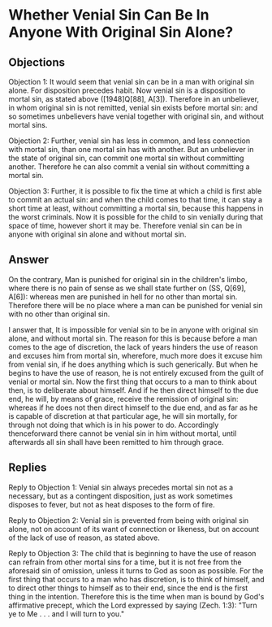 # Whether Venial Sin Can Be In Anyone With Original Sin Alone?

## Objections

Objection 1: It would seem that venial sin can be in a man with original sin alone. For disposition precedes habit. Now venial sin is a disposition to mortal sin, as stated above ([1948]Q[88], A[3]). Therefore in an unbeliever, in whom original sin is not remitted, venial sin exists before mortal sin: and so sometimes unbelievers have venial together with original sin, and without mortal sins.

Objection 2: Further, venial sin has less in common, and less connection with mortal sin, than one mortal sin has with another. But an unbeliever in the state of original sin, can commit one mortal sin without committing another. Therefore he can also commit a venial sin without committing a mortal sin.

Objection 3: Further, it is possible to fix the time at which a child is first able to commit an actual sin: and when the child comes to that time, it can stay a short time at least, without committing a mortal sin, because this happens in the worst criminals. Now it is possible for the child to sin venially during that space of time, however short it may be. Therefore venial sin can be in anyone with original sin alone and without mortal sin.

## Answer

On the contrary, Man is punished for original sin in the children's limbo, where there is no pain of sense as we shall state further on (SS, Q[69], A[6]): whereas men are punished in hell for no other than mortal sin. Therefore there will be no place where a man can be punished for venial sin with no other than original sin.

I answer that, It is impossible for venial sin to be in anyone with original sin alone, and without mortal sin. The reason for this is because before a man comes to the age of discretion, the lack of years hinders the use of reason and excuses him from mortal sin, wherefore, much more does it excuse him from venial sin, if he does anything which is such generically. But when he begins to have the use of reason, he is not entirely excused from the guilt of venial or mortal sin. Now the first thing that occurs to a man to think about then, is to deliberate about himself. And if he then direct himself to the due end, he will, by means of grace, receive the remission of original sin: whereas if he does not then direct himself to the due end, and as far as he is capable of discretion at that particular age, he will sin mortally, for through not doing that which is in his power to do. Accordingly thenceforward there cannot be venial sin in him without mortal, until afterwards all sin shall have been remitted to him through grace.

## Replies

Reply to Objection 1: Venial sin always precedes mortal sin not as a necessary, but as a contingent disposition, just as work sometimes disposes to fever, but not as heat disposes to the form of fire.

Reply to Objection 2: Venial sin is prevented from being with original sin alone, not on account of its want of connection or likeness, but on account of the lack of use of reason, as stated above.

Reply to Objection 3: The child that is beginning to have the use of reason can refrain from other mortal sins for a time, but it is not free from the aforesaid sin of omission, unless it turns to God as soon as possible. For the first thing that occurs to a man who has discretion, is to think of himself, and to direct other things to himself as to their end, since the end is the first thing in the intention. Therefore this is the time when man is bound by God's affirmative precept, which the Lord expressed by saying (Zech. 1:3): "Turn ye to Me . . . and I will turn to you."